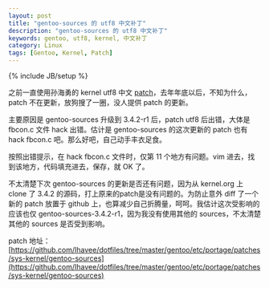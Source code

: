 ```yaml
---
layout: post
title: "gentoo-sources 的 utf8 中文补丁"
description: "gentoo-sources 的 utf8 中文补丁"
keywords: gentoo, utf8, kernel, 中文补丁
category: Linux
tags: [Gentoo, Kernel, Patch]
---
```

{% include JB/setup %}

之前一直使用孙海勇的 kernel utf8 中文 [patch](http://blog.chinaunix.net/space.php?uid=436750&do=blog&id=2123586)，去年年底以后，不知为什么，patch 不在更新，放狗搜了一圈，没人提供 patch 的更新。

主要原因是 gentoo-sources 升级到 3.4.2-r1 后，patch utf8 后出错，大体是 fbcon.c 文件 hack 出错。估计是 gentoo-sources 的这次更新的 patch 也有 hack fbcon.c 吧。那么好吧，自己动手丰衣足食。

<!-- more -->

按照出错提示，在 hack fbcon.c 文件时，仅第 11 个地方有问题。vim 进去，找到该地方，代码填充进去，保存，就 OK 了。

不太清楚下次 gentoo-sources 的更新是否还有问题，因为从 kernel.org 上 clone 了 3.4.2 的源码，打上原来的patch是没有问题的。为防止意外 diff 了一个新的 patch 放置于 github 上，也算减少自己折腾量，呵呵。我估计这次受影响的应该也仅 gentoo-sources-3.4.2-r1，因为我没有使用其他的 sources，不太清楚其他的 sources 是否受到影响。

patch 地址：[https://github.com/Ihavee/dotfiles/tree/master/gentoo/etc/portage/patches/sys-kernel/gentoo-sources](https://github.com/Ihavee/dotfiles/tree/master/gentoo/etc/portage/patches/sys-kernel/gentoo-sources)
